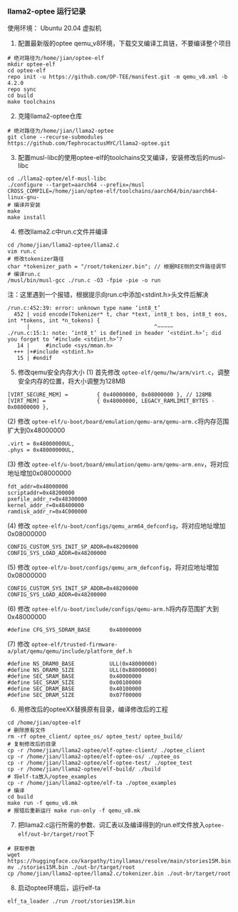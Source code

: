### llama2-optee 运行记录

使用环境： Ubuntu 20.04 虚拟机

1. 配置最新版的optee qemu_v8环境，下载交叉编译工具链，不要编译整个项目
```
# 绝对路径为/home/jian/optee-elf
mkdir optee-elf
cd optee-elf
repo init -u https://github.com/OP-TEE/manifest.git -m qemu_v8.xml -b 4.2.0
repo sync
cd build
make toolchains
```

2. 克隆llama2-optee仓库
```
# 绝对路径为/home/jian/llama2-optee
git clone --recurse-submodules https://github.com/TephrocactusMYC/llama2-optee.git
```

3. 配置musl-libc的使用optee-elf的toolchains交叉编译，安装修改后的musl-libc
```
cd ./llama2-optee/elf-musl-libc
./configure --target=aarch64 --prefix=/musl CROSS_COMPILE=/home/jian/optee-elf/toolchains/aarch64/bin/aarch64-linux-gnu-
# 编译并安装
make
make install
```

4. 修改llama2.c中run.c文件并编译
```
cd /home/jian/llama2-optee/llama2.c
vim run.c
# 修改tokenizer路径
char *tokenizer_path = "/root/tokenizer.bin"; // 根据REE侧的文件路径调节
# 编译run.c
/musl/bin/musl-gcc ./run.c -O3 -fpie -pie -o run
```
注：这里遇到一个报错，根据提示向run.c中添加<stdint.h>头文件后解决
```
/run.c:452:39: error: unknown type name ‘int8_t’
  452 | void encode(Tokenizer* t, char *text, int8_t bos, int8_t eos, int *tokens, int *n_tokens) {
      |                                       ^~~~~~
./run.c:15:1: note: ‘int8_t’ is defined in header ‘<stdint.h>’; did you forget to ‘#include <stdint.h>’?
   14 |     #include <sys/mman.h>
  +++ |+#include <stdint.h>
   15 | #endif
```

5. 修改qemu安全内存大小
(1) 首先修改 `optee-elf/qemu/hw/arm/virt.c`，调整安全内存的位置，将大小调整为128MB
```
[VIRT_SECURE_MEM] =         { 0x40000000, 0x08000000 }, // 128MB
[VIRT_MEM] =                { 0x48000000, LEGACY_RAMLIMIT_BYTES - 0x08000000 },
```
(2) 修改 `optee-elf/u-boot/board/emulation/qemu-arm/qemu-arm.c`将内存范围扩大到0x48000000
```
.virt = 0x48000000UL,
.phys = 0x48000000UL,
```
(3) 修改 `optee-elf/u-boot/board/emulation/qemu-arm/qemu-arm.env`，将对应地址增加0x08000000
```
fdt_addr=0x48000000
scriptaddr=0x48200000
pxefile_addr_r=0x48300000
kernel_addr_r=0x48400000
ramdisk_addr_r=0x4C000000
```
(4) 修改 `optee-elf/u-boot/configs/qemu_arm64_defconfig`，将对应地址增加0x08000000
```
CONFIG_CUSTOM_SYS_INIT_SP_ADDR=0x48200000
CONFIG_SYS_LOAD_ADDR=0x48200000
```
(5) 修改 `optee-elf/u-boot/configs/qemu_arm_defconfig`，将对应地址增加0x08000000
```
CONFIG_CUSTOM_SYS_INIT_SP_ADDR=0x48200000
CONFIG_SYS_LOAD_ADDR=0x48200000
```
(6) 修改 `optee-elf/u-boot/include/configs/qemu-arm.h`将内存范围扩大到0x48000000
```
#define CFG_SYS_SDRAM_BASE		0x48000000
```
(7) 修改 `optee-elf/trusted-firmware-a/plat/qemu/qemu/include/platform_def.h`
```
#define NS_DRAM0_BASE			ULL(0x48000000)
#define NS_DRAM0_SIZE			ULL(0xB8000000)
#define SEC_SRAM_BASE			0x40000000
#define SEC_SRAM_SIZE			0x00100000
#define SEC_DRAM_BASE			0x40100000
#define SEC_DRAM_SIZE			0x07f00000
```

6. 用修改后的opteeXX替换原有目录，编译修改后的工程
```
cd /home/jian/optee-elf
# 删除原有文件
rm -rf optee_client/ optee_os/ optee_test/ optee_build/
# 复制修改后的目录
cp -r /home/jian/llama2-optee/elf-optee-client/ ./optee_client
cp -r /home/jian/llama2-optee/elf-optee-os/ ./optee_os
cp -r /home/jian/llama2-optee/elf-optee-test/ ./optee_test
cp -r /home/jian/llama2-optee/elf-build/ ./build
# 将elf-ta放入/optee_examples
cp -r /home/jian/llama2-optee/elf-ta ./optee_examples
# 编译
cd build
make run -f qemu_v8.mk
# 报错后重新运行 make run-only -f qemu_v8.mk
```

7. 把llama2.c运行所需的参数、词汇表以及编译得到的run.elf文件放入`optee-elf/out-br/target/root`下
```
# 获取参数
wget https://huggingface.co/karpathy/tinyllamas/resolve/main/stories15M.bin
mv ./stories15M.bin ./out-br/target/root
cp /home/jian/llama2-optee/llama2.c/tokenizer.bin ./out-br/target/root
```

8. 启动optee环境后，运行elf-ta
```
elf_ta_loader ./run /root/stories15M.bin
```